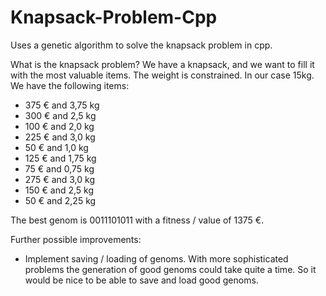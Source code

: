 # Knapsack-Problem-Cpp
Uses a genetic algorithm to solve the knapsack problem in cpp.

What is the knapsack problem? We have a knapsack, and we want to fill it with the most valuable items. The weight is constrained. In our case 15kg.
We have the following items:
* 375 € and 3,75 kg
* 300 € and 2,5 kg
* 100 € and 2,0 kg
* 225 € and 3,0 kg
* 50 € and 1,0 kg
* 125 € and 1,75 kg
* 75 € and 0,75 kg
* 275 € and 3,0 kg
* 150 € and 2,5 kg
* 50 € and 2,25 kg

The best genom is 0011101011 with a fitness / value of 1375 €.

Further possible improvements: 
* Implement saving / loading of genoms. With more sophisticated problems the generation of good genoms could take quite a time. So it would be nice to be able to save and load good genoms.